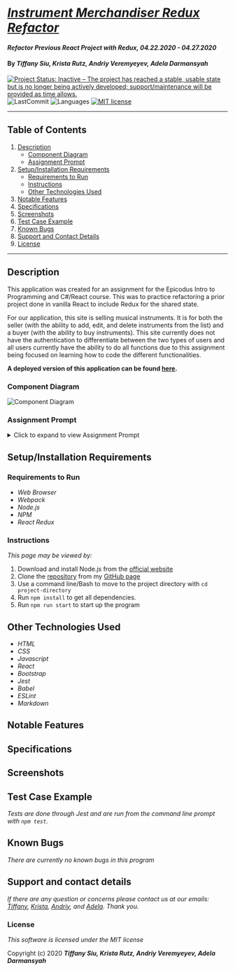 # _[Instrument Merchandiser Redux Refactor](https://github.com/TSiu88/instrument-merchandiser-redux)_

#### _Refactor Previous React Project with Redux, 04.22.2020 - 04.27.2020_

#### By _**Tiffany Siu, Krista Rutz, Andriy Veremyeyev, Adela Darmansyah**_

[![Project Status: Inactive – The project has reached a stable, usable state but is no longer being actively developed; support/maintenance will be provided as time allows.](https://www.repostatus.org/badges/latest/inactive.svg)](https://www.repostatus.org/#inactive)
![LastCommit](https://img.shields.io/github/last-commit/TSiu88/instrument-merchandiser-redux)
![Languages](https://img.shields.io/github/languages/top/TSiu88/instrument-merchandiser-redux)
[![MIT license](https://img.shields.io/badge/License-MIT-orange.svg)](https://lbesson.mit-license.org/)

---

## Table of Contents

1. [Description](#description)
   - [Component Diagram](#component-diagram)
   - [Assignment Prompt](#assignment-prompt)
2. [Setup/Installation Requirements](#setup/installation-requirements)
   - [Requirements to Run](#requirements-to-run)
   - [Instructions](#instructions)
   - [Other Technologies Used](#other-technologies-used)
3. [Notable Features](#notable-features)
4. [Specifications](#specifications)
5. [Screenshots](#screenshots)
6. [Test Case Example](#test-case-example)
7. [Known Bugs](#known-bugs)
8. [Support and Contact Details](#support-and-contact-details)
9. [License](#license)

---

## Description

This application was created for an assignment for the Epicodus Intro to Programming and C#/React course. This was to practice refactoring a prior project done in vanilla React to include Redux for the shared state.

For our application, this site is selling musical instruments. It is for both the seller (with the ability to add, edit, and delete instruments from the list) and a buyer (with the ability to buy instruments). This site currently does not have the authentication to differentiate between the two types of users and all users currently have the ability to do all functions due to this assignment being focused on learning how to code the different functionalities.

**A deployed version of this application can be found [here](https://treblemakersmusic.netlify.app).**

### Component Diagram

![Component Diagram](./component-diagram-2.png)

### Assignment Prompt

<details>
  <summary>Click to expand to view Assignment Prompt</summary>

Build a website for selling merchandise for a band, author, sports team, or any other purveyor that interests you.

A user should be able to do the following:

- [x] Create, Read, Update and Delete items in the store. Items should have fields for name, description, and quantity (along with any other fields you wish to add).
- [x] Increase or decrease the quantity of an item in the store. For instance, if a user clicks "Buy", the quantity will decrease by one. If a user clicks "Restock", it will increment by a specified number.
- [x] When the quantity of an item is reduced to 0, the item should say "Out of Stock". A user should not be able to reduce the quantity of an item below 0.

Further Exploration

- [ ] Create a Cart component. When a user clicks "Buy", the specified item should be added to the cart.
- [ ] A user should be able to view and remove items from the cart.
- [ ] Create a widget that shows the number of items in the cart. This widget should be updated when items are added to the cart.

</details>

## Setup/Installation Requirements

### Requirements to Run

- _Web Browser_
- _Webpack_
- _Node.js_
- _NPM_
- _React Redux_

### Instructions

_This page may be viewed by:_

1. Download and install Node.js from the [official website](https://nodejs.org/en/download/)
2. Clone the [repository](https://github.com/TSiu88/instrument-merchandiser-redux.git) from my [GitHub page](https://github.com/TSiu88)
3. Use a command line/Bash to move to the project directory with `cd project-directory`
4. Run `npm install` to get all dependencies.
5. Run `npm run start` to start up the program

## Other Technologies Used

- _HTML_
- _CSS_
- _Javascript_
- _React_
- _Bootstrap_
- _Jest_
- _Babel_
- _ESLint_
- _Markdown_

## Notable Features

<!-- _features that make project stand out_ -->

## Specifications

<!-- <details>
  <summary>Click to expand to view Specifications</summary>

| Specification | Input | Output |
| :-------------     | :------------- | :------------- |
| The program displays welcome message and menu with prices | Application start | Welcome message and menu displayed |
| The program displays special deals in readable format | Application start | Special deals displayed ("Buy 2, get 1 free" "3 for $5") |
| The program takes input of user that is not an integer, then assume 0 ordered | Bread="aaa", Pastry="" | Bread=0, Pastry=0 |
| The program takes number of loaves of bread and pastries and displays totals | Bread=4, Pastry=4 | Bread=$20, Pastry=$8, Total=$28 |
| If input qualifies for special deals, costs calculated using discounted price | Bread=3, Pastry=3 | Bread=$10, Pastry=$5, Total=$15 |

</details> -->

## Screenshots

<!-- _Here is a snippet of what the input looks like:_

![Snippet of input fields](img/snippet1.png)

_Here is a preview of what the output looks like:_

![Snippet of output box](img/snippet2.png) -->

<!-- <details>
  <summary>Expand to view More Screenshots </summary>

  ![Snippet of input fields](img/snippet3.png)


</details> -->

<!-- _{Show pictures using ![alt text](image.jpg), show what library does as concisely as possible but don't need to explain how project solves problem from `code`_ -->

## Test Case Example
_Tests are done through Jest and are run from the command line prompt with `npm test`._

<!-- _Some example tests:_

![Snippet of an example test](img/tester1.png)

![Snippet of an example result](img/tester2.png) -->

<!-- _describe and show how to run tests with `code` examples}_ -->

## Known Bugs

<!-- - The Add to Cart button has no functionality -->

_There are currently no known bugs in this program_

## Support and contact details

_If there are any question or concerns please contact us at our emails: [Tiffany](mailto:tsiu88@gmail.com), [Krista](mailto:rutzkri000@gmail.com), [Andriy](mailto:belyybrat@gmail.com), and [Adela](mailto:adela.yohana@gmail.com). Thank you._

### License

_This software is licensed under the MIT license_

Copyright (c) 2020 **_Tiffany Siu, Krista Rutz, Andriy Veremyeyev, Adela Darmansyah_**
